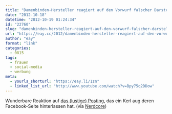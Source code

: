 ```yaml
---
title: "Damenbinden-Hersteller reagiert auf den Vorwurf falscher Darstellung in deren Werbung: We lied to you."
date: "2012-10-18"
datetime: "2012-10-19 01:24:34"
id: "22760"
slug: "damenbinden-hersteller-reagiert-auf-den-vorwurf-falscher-darstellung-in-deren-werbung-we-lied-to-you"
url: "https://eay.cc/2012/damenbinden-hersteller-reagiert-auf-den-vorwurf-falscher-darstellung-in-deren-werbung-we-lied-to-you/"
author: "eay"
format: "link"
categories:
  - 0815
tags:
  - frauen
  - social-media
  - werbung
meta:
  - yourls_shorturl: "https://eay.li/1zn"
  - linked_list_url: "http://www.youtube.com/watch?v=Bpy75q2DDow"
---
```


Wunderbare Reaktion auf [das (lustige) Posting](https://www.facebook.com/Bodyform/posts/10151186887359324), das ein Kerl aug deren Facebook-Seite hinterlassen hat. (via [Nerdcore](http://www.crackajack.de/2012/10/18/perfect-answer-to-user-rant-we-lied-to-you-richard-all-the-time/))
